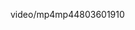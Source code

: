 <!--
.. title: Here's the headcam video of the zipline at Icy Strait.
.. date: 2012/08/09
.. slug: here-s-the-headcam-video-of-the-zipline-at-icy-strait
.. tags: Alaska, Travel
.. link: 
.. description: 
-->


video/mp4mp44803601910
